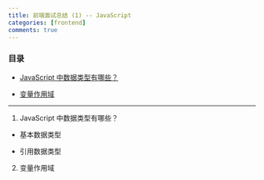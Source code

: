 ```yaml
---
title: 前端面试总结 (1) -- JavaScript
categories: [frontend]
comments: true
---
```


### 目录

- [JavaScript 中数据类型有哪些？](#JavaScript中数据类型有哪些？)

- [变量作用域](#变量作用域)

----------------

1. JavaScript 中数据类型有哪些？

- 基本数据类型

- 引用数据类型

2. 变量作用域
